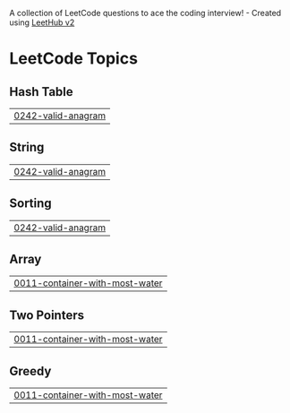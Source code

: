 A collection of LeetCode questions to ace the coding interview! - Created using [LeetHub v2](https://github.com/arunbhardwaj/LeetHub-2.0)
<!---LeetCode Topics Start-->
# LeetCode Topics
## Hash Table
|  |
| ------- |
| [0242-valid-anagram](https://github.com/varshinimane/DSA-Java/tree/master/0242-valid-anagram) |
## String
|  |
| ------- |
| [0242-valid-anagram](https://github.com/varshinimane/DSA-Java/tree/master/0242-valid-anagram) |
## Sorting
|  |
| ------- |
| [0242-valid-anagram](https://github.com/varshinimane/DSA-Java/tree/master/0242-valid-anagram) |
## Array
|  |
| ------- |
| [0011-container-with-most-water](https://github.com/varshinimane/DSA-Java/tree/master/0011-container-with-most-water) |
## Two Pointers
|  |
| ------- |
| [0011-container-with-most-water](https://github.com/varshinimane/DSA-Java/tree/master/0011-container-with-most-water) |
## Greedy
|  |
| ------- |
| [0011-container-with-most-water](https://github.com/varshinimane/DSA-Java/tree/master/0011-container-with-most-water) |
<!---LeetCode Topics End-->